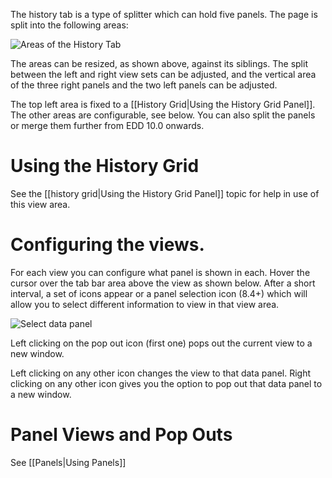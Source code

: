 The history tab is a type of splitter which can hold five panels. The page is split into the following areas:

![Areas of the History Tab](http://i.imgur.com/NPhpmIq.png)

The areas can be resized, as shown above, against its siblings. The split between the left and right view sets can be adjusted, and the vertical area of the three right panels and the two left panels can be adjusted.

The top left area is fixed to a [[History Grid|Using the History Grid Panel]].  The other areas are configurable, see below. You can also split the panels or merge them further from EDD 10.0 onwards.

# Using the History Grid
See the [[history grid|Using the History Grid Panel]] topic for help in use of this view area.

# Configuring the views.
For each view you can configure what panel is shown in each.  Hover the cursor over the tab bar area above the view as shown below.  After a short interval, a set of icons appear or a panel selection icon (8.4+) which will allow you to select different information to view in that view area.

![Select data panel](http://i.imgur.com/5X3MoL1.png)

Left clicking on the pop out icon (first one) pops out the current view to a new window.

Left clicking on any other icon changes the view to that data panel. Right clicking on any other icon gives you the option to pop out that data panel to a new window.

# Panel Views and Pop Outs
See [[Panels|Using Panels]]
